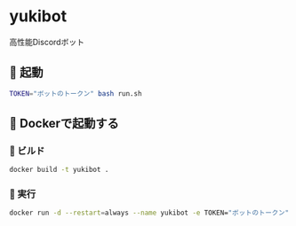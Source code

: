 # yukibot

高性能Discordボット

## 🚀 起動

```bash
TOKEN="ボットのトークン" bash run.sh
```

## 🐳 Dockerで起動する

### 🔨 ビルド

```bash
docker build -t yukibot .
```

### 🏃 実行

```bash
docker run -d --restart=always --name yukibot -e TOKEN="ボットのトークン" yukibot
```
